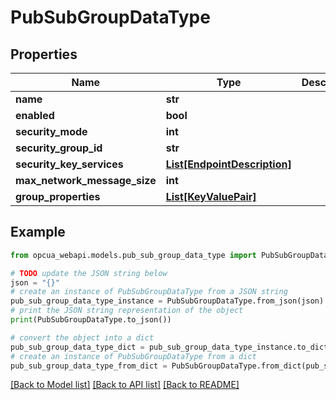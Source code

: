 # PubSubGroupDataType


## Properties

Name | Type | Description | Notes
------------ | ------------- | ------------- | -------------
**name** | **str** |  | [optional] 
**enabled** | **bool** |  | [optional] 
**security_mode** | **int** |  | [optional] 
**security_group_id** | **str** |  | [optional] 
**security_key_services** | [**List[EndpointDescription]**](EndpointDescription.md) |  | [optional] 
**max_network_message_size** | **int** |  | [optional] 
**group_properties** | [**List[KeyValuePair]**](KeyValuePair.md) |  | [optional] 

## Example

```python
from opcua_webapi.models.pub_sub_group_data_type import PubSubGroupDataType

# TODO update the JSON string below
json = "{}"
# create an instance of PubSubGroupDataType from a JSON string
pub_sub_group_data_type_instance = PubSubGroupDataType.from_json(json)
# print the JSON string representation of the object
print(PubSubGroupDataType.to_json())

# convert the object into a dict
pub_sub_group_data_type_dict = pub_sub_group_data_type_instance.to_dict()
# create an instance of PubSubGroupDataType from a dict
pub_sub_group_data_type_from_dict = PubSubGroupDataType.from_dict(pub_sub_group_data_type_dict)
```
[[Back to Model list]](../README.md#documentation-for-models) [[Back to API list]](../README.md#documentation-for-api-endpoints) [[Back to README]](../README.md)


